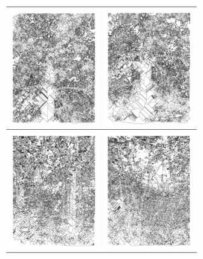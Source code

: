 <div><table align="center" border="0"><tbody><tr><td/><td/></tr><tr><td><a href="https://nanotheatre.github.io/vector-space.html?artefact=15-08-2020-24"><img src="300x/15-08-2020-24-300x.png"/></a></td><td><a href="https://nanotheatre.github.io/vector-space.html?artefact=15-08-2020-22"><img src="300x/15-08-2020-22-300x.png"/></a></td></tr></tbody><tbody><tr><td/><td/></tr><tr><td><a href="https://nanotheatre.github.io/vector-space.html?artefact=15-08-2020-10"><img src="300x/15-08-2020-10-300x.png"/></a></td><td><a href="https://nanotheatre.github.io/vector-space.html?artefact=15-08-2020-5b"><img src="300x/15-08-2020-5b-300x.png"/></a></td></tr></tbody></table></div>